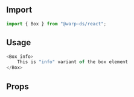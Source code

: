 ## Import

```js
import { Box } from "@warp-ds/react";
```

## Usage

```js
<Box info>
    This is "info" variant of the box element
</Box>
```

## Props

<api-table type="react" component="Box" />
